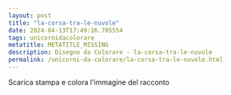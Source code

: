 ```yaml
---
layout: post
title: "la-corsa-tra-le-nuvole"
date: 2024-04-13T17:49:16.705554
tags: unicornidacolorare
metatitle: METATITLE_MISSING
description: Disegno da Colorare - la-corsa-tra-le-nuvole
permalink: /unicorni-da-colorare/la-corsa-tra-le-nuvole.html
---
```

Scarica stampa e colora l'immagine del racconto
        